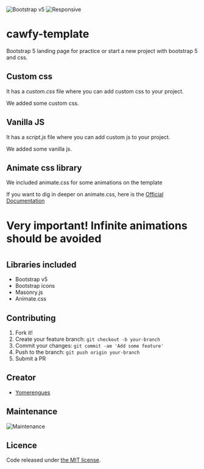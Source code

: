 ![Bootstrap v5](https://img.shields.io/badge/Bootstrap-V5-blue)
![Responsive](https://img.shields.io/badge/Responsive-Yes-ff69b4)

# cawfy-template
Bootstrap 5 landing page for practice or start a new project with bootstrap 5 and css.

## Custom css
<p>It has a <i>custom.css</i> file where you can add custom css to your project.</p>
<p>We added some custom css.</p>

## Vanilla JS
<p>It has a <i>script.js</i> file where you can add custom js to your project.</p>
<p>We added some vanilla js.</p>

## Animate css library
<p>We included animate.css for some animations on the template</p>
<p>If you want to dig in deeper on animate.css, here is the <a href="https://animate.style/">Official Documentation</a></p>
<h1>Very important! Infinite animations should be avoided<h1>

## Libraries included
* Bootstrap v5
* Bootstrap icons
* Masonry.js
* Animate.css

## Contributing

1. Fork it!
2. Create your feature branch: `git checkout -b your-branch`
3. Commit your changes: `git commit -am 'Add some feature'`
4. Push to the branch: `git push origin your-branch`
5. Submit a PR

## Creator
* <a href="https://github.com/adhirsaurio">Yomerengues</a>

## Maintenance
![Maintenance](https://img.shields.io/badge/Maintenance-Yes-brightgreen)
## Licence
Code released under [the MIT license](https://github.com/bulmatemplates/bulma-templates/blob/master/LICENSE).